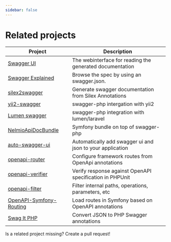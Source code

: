 ```yaml
---
sidebar: false
---
```


# Related projects

| Project                       | Description                                               |
| ----------------------------- | --------------------------------------------------------- |
| [Swagger UI][1]               | The webinterface for reading the generated documentation  |
| [Swagger Explained][2]        | Browse the spec by using an swagger.json.                 |
| [silex2swagger][3]            | Generate swagger documentation from Silex Annotations     |
| [yii2-swagger][4]             | swagger-php intergation with yii2                         |
| [Lumen swagger][5]            | swagger-php integration with lumen/laravel                |
| [NelmioApiDocBundle][6]       | Symfony bundle on top of swagger-php                      |
| [auto-swagger-ui][7]          | Automatically add swagger ui and json to your application |
| [openapi-router][8]           | Configure framework routes from OpenApi annotations       |
| [openapi-verifier][9]         | Verify response against OpenAPI specification in PHPUnit  |
| [openapi-filter][10]          | Filter internal paths, operations, parameters, etc        |
| [OpenAPI-Symfony-Routing][11] | Load routes in Symfony based on OpenAPI annotations       |
| [Swag It PHP][12]             | Convert JSON to PHP Swagger annotations                   |

Is a related project missing? Create a pull request!

[1]: https://swagger.io/tools/swagger-ui/
[2]: https://bfanger.nl/swagger-explained/
[3]: https://github.com/DerManoMann/silex2swagger
[4]: https://github.com/lichunqiang/yii2-swagger
[5]: https://github.com/DarkaOnLine/SwaggerLumen
[6]: https://github.com/nelmio/NelmioApiDocBundle
[7]: https://github.com/kevupton/auto-swagger-ui
[8]: https://github.com/DerManoMann/openapi-router
[9]: https://github.com/DerManoMann/openapi-verifier
[10]: https://github.com/Mermade/openapi-filter
[11]: https://github.com/Tobion/OpenAPI-Symfony-Routing
[12]: https://kizu514.com/swagit.php
